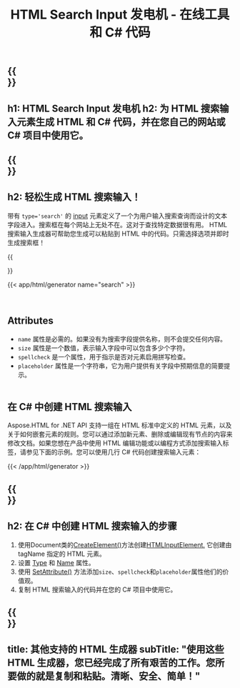 ﻿---
translation: true
title: HTML Search Input 发电机 - 在线工具和 C# 代码
template: /templates/_template-generators-child.md
description: 生成 HTML 搜索输入、预览结果并将生成的 HTML 和 C# 代码复制到您的网站。
url: /net/generators/search/
platformtag: net
generator: HTML Search Input 发电机
element: HTML Search Input
tag: search
---

{{<section banner>}}
---
h1: HTML Search Input 发电机
h2: 为 HTML 搜索输入元素生成 HTML 和 C# 代码，并在您自己的网站或 C# 项目中使用它。
---

{{<section overview>}}
---
h2: 轻松生成 HTML 搜索输入！
---

带有 `type='search'` 的 [input](https://html.spec.whatwg.org/multipage/input.html#the-input-element) 元素定义了一个为用户输入搜索查询而设计的文本字段进入。搜索框在每个网站上无处不在。这对于查找特定数据很有用。 HTML 搜索输入生成器可帮助您生成可以粘贴到 HTML 中的代码。只需选择选项并即时生成搜索框！

{{<section plugin>}}

{{< app/html/generator name="search" >}}

<br>
<h2> Attributes </h2>

- `name` 属性是必需的。如果没有为搜索字段提供名称，则不会提交任何内容。
- `size` 属性是一个数值，表示输入字段中可以包含多少个字符。
- `spellcheck` 是一个属性，用于指示是否对元素启用拼写检查。
- `placeholder` 属性是一个字符串，它为用户提供有关字段中预期信息的简要提示。<br><br>

<h2> 在 C# 中创建 HTML 搜索输入</h2>

Aspose.HTML for .NET API 支持一组在 HTML 标准中定义的 HTML 元素，以及关于如何嵌套元素的规则。您可以通过添加新元素、删除或编辑现有节点的内容来修改文档。如果您想在产品中使用 HTML 编辑功能或以编程方式添加搜索输入标签，请参见下面的示例。您可以使用几行 C# 代码创建搜索输入元素：

{{< /app/html/generator >}}

{{<section steps>}}
---
h2: 在 C# 中创建 HTML 搜索输入的步骤
---

1. 使用Document类的[CreateElement()](https://reference.aspose.com/html/net/aspose.html.dom/document/createelement/)方法创建[HTMLInputElement.](https://reference.aspose.com/html/net/aspose.html/htmlinputelement/) 它创建由 tagName 指定的 HTML 元素。
1. 设置 [Type](https://reference.aspose.com/html/net/aspose.html/htmlinputelement/type/) 和 [Name](https://reference.aspose.com/html/net/aspose.html/htmlinputelement/name/) 属性。
1. 使用 [SetAttribute()](https://reference.aspose.com/html/net/aspose.html.dom/element/setattribute/) 方法添加`size`、`spellcheck`和`placeholder`属性他们的价值观。
1. 复制 HTML 搜索输入的代码并在您的 C# 项目中使用它。

{{<section other-generators>}}
---
title: 其他支持的 HTML 生成器
subTitle: "使用这些 HTML 生成器，您已经完成了所有艰苦的工作。您所要做的就是复制和粘贴。清晰、安全、简单！"
---